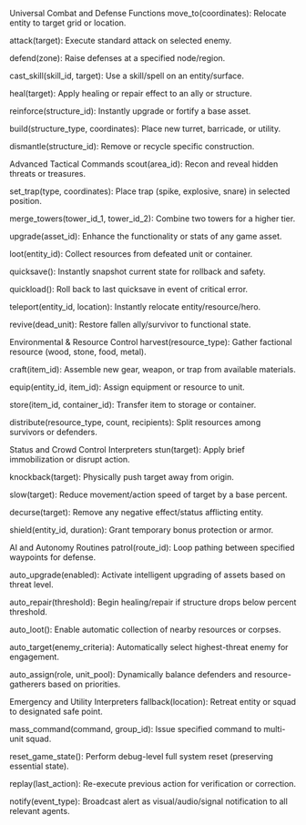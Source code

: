 Universal Combat and Defense Functions
move_to(coordinates): Relocate entity to target grid or location.

attack(target): Execute standard attack on selected enemy.

defend(zone): Raise defenses at a specified node/region.

cast_skill(skill_id, target): Use a skill/spell on an entity/surface.

heal(target): Apply healing or repair effect to an ally or structure.

reinforce(structure_id): Instantly upgrade or fortify a base asset.

build(structure_type, coordinates): Place new turret, barricade, or utility.

dismantle(structure_id): Remove or recycle specific construction.

Advanced Tactical Commands
scout(area_id): Recon and reveal hidden threats or treasures.

set_trap(type, coordinates): Place trap (spike, explosive, snare) in selected position.

merge_towers(tower_id_1, tower_id_2): Combine two towers for a higher tier.

upgrade(asset_id): Enhance the functionality or stats of any game asset.

loot(entity_id): Collect resources from defeated unit or container.

quicksave(): Instantly snapshot current state for rollback and safety.

quickload(): Roll back to last quicksave in event of critical error.

teleport(entity_id, location): Instantly relocate entity/resource/hero.

revive(dead_unit): Restore fallen ally/survivor to functional state.

Environmental & Resource Control
harvest(resource_type): Gather factional resource (wood, stone, food, metal).

craft(item_id): Assemble new gear, weapon, or trap from available materials.

equip(entity_id, item_id): Assign equipment or resource to unit.

store(item_id, container_id): Transfer item to storage or container.

distribute(resource_type, count, recipients): Split resources among survivors or defenders.

Status and Crowd Control Interpreters
stun(target): Apply brief immobilization or disrupt action.

knockback(target): Physically push target away from origin.

slow(target): Reduce movement/action speed of target by a base percent.

decurse(target): Remove any negative effect/status afflicting entity.

shield(entity_id, duration): Grant temporary bonus protection or armor.

AI and Autonomy Routines
patrol(route_id): Loop pathing between specified waypoints for defense.

auto_upgrade(enabled): Activate intelligent upgrading of assets based on threat level.

auto_repair(threshold): Begin healing/repair if structure drops below percent threshold.

auto_loot(): Enable automatic collection of nearby resources or corpses.

auto_target(enemy_criteria): Automatically select highest-threat enemy for engagement.

auto_assign(role, unit_pool): Dynamically balance defenders and resource-gatherers based on priorities.

Emergency and Utility Interpreters
fallback(location): Retreat entity or squad to designated safe point.

mass_command(command, group_id): Issue specified command to multi-unit squad.

reset_game_state(): Perform debug-level full system reset (preserving essential state).

replay(last_action): Re-execute previous action for verification or correction.

notify(event_type): Broadcast alert as visual/audio/signal notification to all relevant agents.
